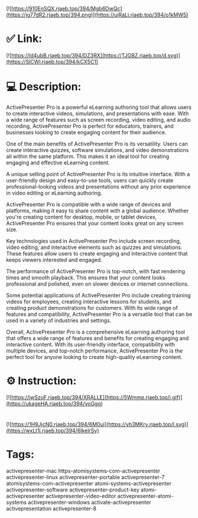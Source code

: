 [![https://910EnSQX.rjaeb.top/394/Mgb6DwQc](https://jg77dR2.rjaeb.top/394.png)](https://ujRaLj.rjaeb.top/394/o1kMW5)
# ✅ Link:
[![https://Id4ubB.rjaeb.top/394/DZ3RX](https://TJGBZ.rjaeb.top/d.svg)](https://SICWl.rjaeb.top/394/kCX5C1)
# 💻 Description:
ActivePresenter Pro is a powerful eLearning authoring tool that allows users to create interactive videos, simulations, and presentations with ease. With a wide range of features such as screen recording, video editing, and audio recording, ActivePresenter Pro is perfect for educators, trainers, and businesses looking to create engaging content for their audience.

One of the main benefits of ActivePresenter Pro is its versatility. Users can create interactive quizzes, software simulations, and video demonstrations all within the same platform. This makes it an ideal tool for creating engaging and effective eLearning content.

A unique selling point of ActivePresenter Pro is its intuitive interface. With a user-friendly design and easy-to-use tools, users can quickly create professional-looking videos and presentations without any prior experience in video editing or eLearning authoring.

ActivePresenter Pro is compatible with a wide range of devices and platforms, making it easy to share content with a global audience. Whether you're creating content for desktop, mobile, or tablet devices, ActivePresenter Pro ensures that your content looks great on any screen size.

Key technologies used in ActivePresenter Pro include screen recording, video editing, and interactive elements such as quizzes and simulations. These features allow users to create engaging and interactive content that keeps viewers interested and engaged.

The performance of ActivePresenter Pro is top-notch, with fast rendering times and smooth playback. This ensures that your content looks professional and polished, even on slower devices or internet connections.

Some potential applications of ActivePresenter Pro include creating training videos for employees, creating interactive lessons for students, and creating product demonstrations for customers. With its wide range of features and compatibility, ActivePresenter Pro is a versatile tool that can be used in a variety of industries and settings. 

Overall, ActivePresenter Pro is a comprehensive eLearning authoring tool that offers a wide range of features and benefits for creating engaging and interactive content. With its user-friendly interface, compatibility with multiple devices, and top-notch performance, ActivePresenter Pro is the perfect tool for anyone looking to create high-quality eLearning content.

# ⚙️ Instruction:
[![https://iwSzuF.rjaeb.top/394/XRALLE](https://5Wmmp.rjaeb.top/i.gif)](https://ukageHA.rjaeb.top/394/voGgq)
#
[![https://1H9JjcN0.rjaeb.top/394/6M0ui](https://yh3MKry.rjaeb.top/l.svg)](https://wxLt1i.rjaeb.top/394/6IkelrSv)
# Tags:
activepresenter-mac https-atomisystems-com-activepresenter activepresenter-linux activepresenter-portable activepresenter-7 atomisystems-com-activepresenter atomi-systems-activepresenter activepresenter-software activepresenter-product-key atomi-activepresenter activepresenter-video-editor activepresenter-atomi-systems activepresenter-windows activate-activepresenter activepresentation activepresenter-8





